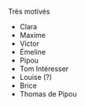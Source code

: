 Très motivés 
- Clara 
- Maxime
- Victor 
- Émeline 
- Pipou
- Tom 
Intéresser 
- Louise (?)
- Brice 
- Thomas de Pipou






